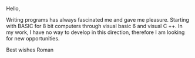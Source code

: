 Hello,

Writing programs has always fascinated me and gave me pleasure. Starting with BASIC for 8 bit computers through visual basic 6 and visual C ++. In my work, I have no way to develop in this direction, therefore I am looking for new opportunities.

Best wishes
Roman
